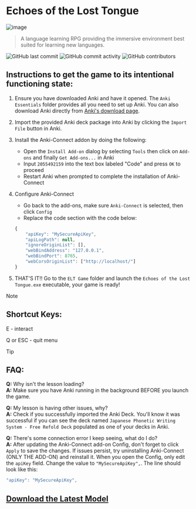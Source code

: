 # Echoes of the Lost Tongue
![image](https://github.com/user-attachments/assets/995c6499-73b5-4909-9462-4c2045f0e3ef)

> A language learning RPG providing the immersive environment best suited for learning new languages.

![GitHub last commit](https://img.shields.io/github/last-commit/Marcrafting/ELT-RPG)
![GitHub commit activity](https://img.shields.io/github/commit-activity/w/marcrafting/ELT-RPG)
![GitHub contributors](https://img.shields.io/github/contributors/marcrafting/ELT-RPG)

## Instructions to get the game to its intentional functioning state:

1. Ensure you have downloaded Anki and have it opened. The `Anki Essentials` folder provides all you need to set up Anki. You can also download Anki directly from [Anki's download page](https://apps.ankiweb.net).

2. Import the provided Anki deck package into Anki by clicking the `Import File` button in Anki.

3. Install the Anki-Connect addon by doing the following:
    - Open the `Install Add-on` dialog by selecting `Tools` then click on `Add-ons` and finally `Get Add-ons...` in Anki
    - Input `2055492159` into the text box labeled "Code" and press `OK` to proceed
    - Restart Anki when prompted to complete the installation of Anki-Connect

4. Configure Anki-Connect
    - Go back to the add-ons, make sure `Anki-Connect` is selected, then click `Config`
    - Replace the code section with the code below:

    ```js
    {
        "apiKey": "MySecureApiKey",
        "apiLogPath": null,
        "ignoreOriginList": [],
        "webBindAddress": "127.0.0.1",
        "webBindPort": 8765,
        "webCorsOriginList": ["http://localhost/"]
    }

5. THAT'S IT!!
Go to the `ELT Game` folder and launch the `Echoes of the Lost Tongue.exe` executable, your game is ready!

> [!NOTE]
>## Shortcut Keys:
>
>E - interact
>
>Q or ESC - quit menu

> [!TIP]
>## FAQ:
>
>**Q:** Why isn't the lesson loading?  
>**A:** Make sure you have Anki running in the background BEFORE you launch the game.
>
>**Q:** My lesson is having other issues, why?  
>**A:** Check if you successfully imported the Anki Deck. You'll know it was successful if you can see the deck named `Japanese Phonetic Writing System - Free Refold Deck` populated as one of your decks in Anki.
>
>**Q:** There's some connection error I keep seeing, what do I do?  
>**A:** After updating the Anki-Connect add-on Config, don't forget to click `Apply` to save the changes. If issues persist, try uninstalling Anki-Connect (ONLY THE ADD-ON) and reinstall it. When you open the Config, only edit the `apiKey` field. Change the value to `"MySecureApiKey",`. The line should look like this:
>```js
>"apiKey": "MySecureApiKey",

## [Download the Latest Model](https://github.com/MarCrafting/ELT-RPG/releases/)
